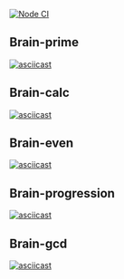 [![Node CI](https://github.com/hexlet-boilerplates/nodejs-package/workflows/Node%20CI/badge.svg)](https://github.com/Youngpretzel/frontend-project-lvl1/actions)

## Brain-prime

[![asciicast](https://asciinema.org/a/9kW4HxhFC0QhF0pRHJ8zDmmIi.svg)](https://asciinema.org/a/9kW4HxhFC0QhF0pRHJ8zDmmIi)

## Brain-calc

[![asciicast](https://asciinema.org/a/oHIKvl5uzbumyepk8yKnJFlPS.svg)](https://asciinema.org/a/oHIKvl5uzbumyepk8yKnJFlPS)

## Brain-even

[![asciicast](https://asciinema.org/a/QB77Bx0ecNTShsX1VB7TyxxHl.svg)](https://asciinema.org/a/QB77Bx0ecNTShsX1VB7TyxxHl)

## Brain-progression

[![asciicast](https://asciinema.org/a/8ivM3QAhl3SXIFKn0wrqLO8Qq.svg)](https://asciinema.org/a/8ivM3QAhl3SXIFKn0wrqLO8Qq)

## Brain-gcd

[![asciicast](https://asciinema.org/a/ojQwH0opHlnvygcSsYRfzMN8G.svg)](https://asciinema.org/a/ojQwH0opHlnvygcSsYRfzMN8G)
